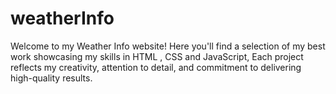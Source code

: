 # weatherInfo
Welcome to my Weather Info website! Here you'll find a selection of my best work showcasing my skills in HTML , CSS and JavaScript, Each project reflects my creativity, attention to detail, and commitment to delivering high-quality results. 
